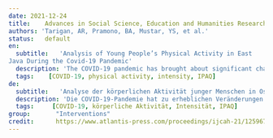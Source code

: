 ```yaml
---
date: 2021-12-24
title:    Advances in Social Science, Education and Humanities Research   
authors: 'Tarigan, AR, Pramono, BA, Mustar, YS, et al.'
status:   default
en:
  subtitle:   'Analysis of Young People’s Physical Activity in East
Java During the Covid-19 Pandemic'
  description: 'The COVID-19 pandemic has brought about significant changes in human movement activities. My activities, especially physical activity, are one of the non-pharmacological N77 treatments that can have a positive impact on humans. This study aims to determine the biological activities carried out by adolescents in East Java. One hundred twenty-eight youths in East Java aged 19-24 years participated in this study. This study uses a survey method in data collection. The questionnaire used the International Physical Activity Questionnaire (IPAQ). The results showed that, on average, the respondents did high and moderate-intensity physical activity three times a week. In comparison, the low intensity was carried out four times a week according to the duration of exercise that people did in 30 minutes of 60 minutes and only moved. An average of 2 hours per day for sitting activity. The conclusion in this study is that respondents combine physical exercise that aims to improve performance. This is very unprofitable if done during a pandemic if the respondent does not balance the training load and the volume of activity carried out with adequate rest and nutrition.'
  tags:    [COVID-19, physical activity, intensity, IPAQ]
de: 
  subtitle:   'Analyse der körperlichen Aktivität junger Menschen in Ostjava während der Covid-19-Pandemie'
  description: 'Die COVID-19-Pandemie hat zu erheblichen Veränderungen der menschlichen Bewegungsaktivitäten geführt. Die Aktivitäten, insbesondere körperliche Aktivität, sind eine der nicht-pharmakologischen N77-Behandlungen, die einen positiven Einfluss auf den Menschen haben können. Ziel dieser Studie ist, die körperlichen Aktivitäten von Jugendlichen in Ost-Java zu ermitteln. Einhundertachtundzwanzig Jugendliche in Ost-Java im Alter von 19-24 Jahren nahmen an dieser Studie teil. In dieser Studie wurde eine Umfragemethode zur Datenerhebung verwendet. Für den Fragebogen wurde der Internationale Fragebogen zur körperlichen Aktivität (IPAQ) verwendet. Die Ergebnisse zeigten, dass sich die Befragten im Durchschnitt dreimal pro Woche mit hoher und mittlerer Intensität körperlich betätigten. Im Vergleich dazu wurde die niedrige Intensität viermal pro Woche durchgeführt, entsprechend der Dauer der Übung, die die Personen in 30 Minuten von 60 Minuten machten und sich nur bewegten. Durchschnittlich 2 Stunden pro Tag für sitzende Tätigkeit. Die Schlussfolgerung aus dieser Studie ist, dass die Befragten körperliche Bewegung mit dem Ziel der Leistungssteigerung kombinieren. Dies ist während einer Pandemie sehr ineffektiv, wenn der Befragte die Trainingsbelastung und den Umfang der durchgeführten Aktivität nicht mit ausreichender Ruhe und Ernährung ausgleicht.'
  tags:     [COVID-19, körperliche Aktivität, Intensität, IPAQ]
group:       "Interventions"
credit:      https://www.atlantis-press.com/proceedings/ijcah-21/125967544
---
```

